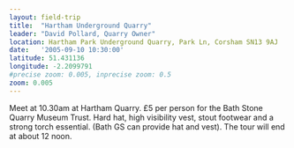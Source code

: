```yaml
---
layout: field-trip
title:  "Hartham Underground Quarry"
leader: "David Pollard, Quarry Owner"
location: Hartham Park Underground Quarry, Park Ln, Corsham SN13 9AJ
date:   '2005-09-10 10:30:00'
latitude: 51.431136
longitude: -2.2099791
#precise zoom: 0.005, inprecise zoom: 0.5
zoom: 0.005
---
```

Meet at 10.30am at Hartham Quarry. £5 per person for the Bath Stone Quarry Museum Trust. Hard hat, high visibility vest, stout footwear and a strong torch essential. (Bath GS can provide hat and vest). The tour will end at about 12 noon.